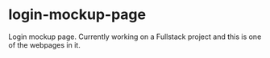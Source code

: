 # login-mockup-page
Login mockup page. Currently working on a Fullstack project and this is one of the webpages in it.
